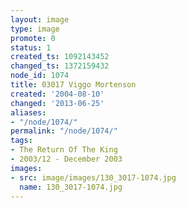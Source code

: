 ```yaml
---
layout: image
type: image
promote: 0
status: 1
created_ts: 1092143452
changed_ts: 1372159432
node_id: 1074
title: 03017 Viggo Mortenson
created: '2004-08-10'
changed: '2013-06-25'
aliases:
- "/node/1074/"
permalink: "/node/1074/"
tags:
- The Return Of The King
- 2003/12 - December 2003
images:
- src: image/images/130_3017-1074.jpg
  name: 130_3017-1074.jpg
---
```


